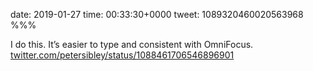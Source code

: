 date: 2019-01-27
time: 00:33:30+0000
tweet: 1089320460020563968
%%%

I do this. It’s easier to type and consistent with OmniFocus. [twitter.com/petersibley/status/1088461706546896901](https://twitter.com/petersibley/status/1088461706546896901)

